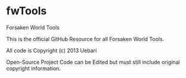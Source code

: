 fwTools
=======

Forsaken World Tools

This is the official GitHub Resource for all Forsaken World Tools.

All code is Copyright (c) 2013 Uebari

Open-Source Project Code can be Edited but must still include original copyright information.
